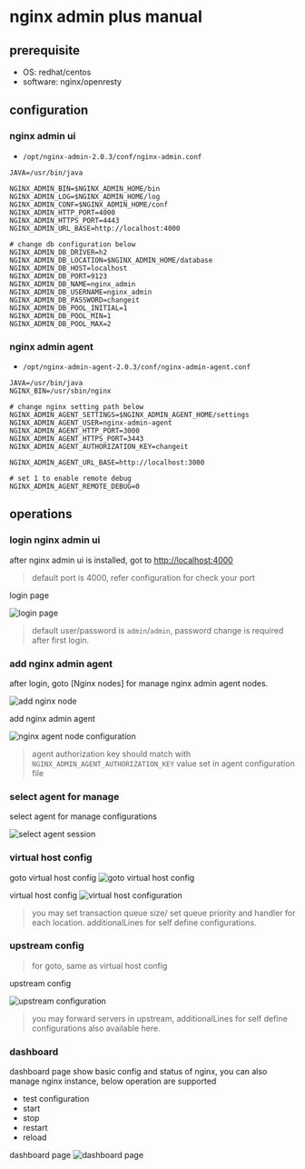 
# nginx admin plus manual

## prerequisite

- OS: redhat/centos
- software: nginx/openresty

## configuration

### nginx admin ui

- `/opt/nginx-admin-2.0.3/conf/nginx-admin.conf`

```
JAVA=/usr/bin/java

NGINX_ADMIN_BIN=$NGINX_ADMIN_HOME/bin
NGINX_ADMIN_LOG=$NGINX_ADMIN_HOME/log
NGINX_ADMIN_CONF=$NGINX_ADMIN_HOME/conf
NGINX_ADMIN_HTTP_PORT=4000
NGINX_ADMIN_HTTPS_PORT=4443
NGINX_ADMIN_URL_BASE=http://localhost:4000

# change db configuration below
NGINX_ADMIN_DB_DRIVER=h2
NGINX_ADMIN_DB_LOCATION=$NGINX_ADMIN_HOME/database
NGINX_ADMIN_DB_HOST=localhost
NGINX_ADMIN_DB_PORT=9123
NGINX_ADMIN_DB_NAME=nginx_admin
NGINX_ADMIN_DB_USERNAME=nginx_admin
NGINX_ADMIN_DB_PASSWORD=changeit
NGINX_ADMIN_DB_POOL_INITIAL=1
NGINX_ADMIN_DB_POOL_MIN=1
NGINX_ADMIN_DB_POOL_MAX=2
```


### nginx admin agent

- `/opt/nginx-admin-agent-2.0.3/conf/nginx-admin-agent.conf`

```
JAVA=/usr/bin/java
NGINX_BIN=/usr/sbin/nginx

# change nginx setting path below
NGINX_ADMIN_AGENT_SETTINGS=$NGINX_ADMIN_AGENT_HOME/settings
NGINX_ADMIN_AGENT_USER=nginx-admin-agent
NGINX_ADMIN_AGENT_HTTP_PORT=3000
NGINX_ADMIN_AGENT_HTTPS_PORT=3443
NGINX_ADMIN_AGENT_AUTHORIZATION_KEY=changeit

NGINX_ADMIN_AGENT_URL_BASE=http://localhost:3000

# set 1 to enable remote debug
NGINX_ADMIN_AGENT_REMOTE_DEBUG=0
```

## operations

### login nginx admin ui

after nginx admin ui is installed, got to [http://localhost:4000](http://localhost:4000/)

> default port is 4000, refer configuration for check your port



login page


![login page](./images/login.png)

> default user/password is `admin`/`admin`, password change is required after first login.

### add nginx admin agent

after login, goto [Nginx nodes] for manage nginx admin agent nodes.

![add nginx node](./images/nginx-nodes.png)

add nginx admin agent

![nginx agent node configuration](./images/nginx-agent-config.png)

> agent authorization key  should match with `NGINX_ADMIN_AGENT_AUTHORIZATION_KEY` value set in agent configuration file

### select agent for manage

select agent for manage configurations

![select agent session](./images/select-agent-session.png)


### virtual host config

goto virtual host config
![goto virtual host config](./images/goto-virtual-host-config.png)

virtual host config
![virtual host configuration](./images/virtual-host-config.png)

> you may set transaction queue size/ set queue priority and handler for each location. additionalLines for self define configurations.

### upstream config

> for goto, same as virtual host config

upstream config

![upstream configuration](./images/upstream-config.png)

> you may forward servers in upstream, additionalLines for self define configurations also available here.

### dashboard

dashboard page show basic config and status of nginx, you can also manage nginx instance, below operation are supported
- test configuration
- start
- stop
- restart
- reload

dashboard page
![dashboard page](./images/dashboard-page.png)









